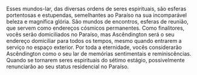 ﻿Esses mundos-lar, das diversas ordens de seres espirituais, são esferas portentosas e estupendas, semelhantes ao Paraíso na sua incomparável beleza e magnífica glória. São mundos de encontros, esferas de reunião, que servem como endereços cósmicos permanentes. Como finalitores, vocês serão domiciliados no Paraíso, mas Ascêndington será o seu endereço domiciliar para todos os tempos, mesmo quando entrarem a serviço no espaço exterior. Por toda a eternidade, vocês considerarão Ascêndington como o seu lar de memórias sentimentais e reminiscências. Quando se tornarem seres espirituais do sétimo estágio, possivelmente renunciarão ao seu status residencial no Paraíso.
